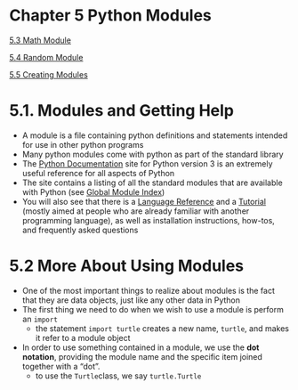 # Chapter 5 Python Modules

[5.3 Math Module](Chapter%205%20Python%20Modules%20e0de45ab5f37403d9cb8f3b6b0d26267/5%203%20Math%20Module%20e5b5d897f3cd42b890b2b25d650da8ea.md)

[5.4 Random Module](Chapter%205%20Python%20Modules%20e0de45ab5f37403d9cb8f3b6b0d26267/5%204%20Random%20Module%20fd8bb17ea96b43a6815d5efb3ca9f4ad.md)

[5.5 Creating Modules](Chapter%205%20Python%20Modules%20e0de45ab5f37403d9cb8f3b6b0d26267/5%205%20Creating%20Modules%20406c43185af94d859d7fab02a9e6658b.md)

# 5.1. Modules and Getting Help

- A module is a file containing python definitions and statements intended for use in other python programs
- Many python modules come with python as part of the standard library
- The [Python Documentation](http://docs.python.org/py3k/) site for Python version 3 is an extremely useful reference for all aspects of Python
- The site contains a listing of all the standard modules that are available with Python (see [Global Module Index](http://docs.python.org/py3k/py-modindex.html))
- You will also see that there is a [Language Reference](http://docs.python.org/py3k/reference/index.html) and a [Tutorial](http://docs.python.org/py3k/tutorial/index.html) (mostly aimed at people who are already familiar with another programming language), as well as installation instructions, how-tos, and frequently asked questions

# 5.2 More About Using Modules

- One of the most important things to realize about modules is the fact that they are data objects, just like any other data in Python
- The first thing we need to do when we wish to use a module is perform an `import`
    - the statement `import turtle` creates a new name, `turtle`, and makes it refer to a module object
- In order to use something contained in a module, we use the **dot
 notation**, providing the module name and the specific item joined together with a “dot”.
    - to use the `Turtle`class, we say `turtle.Turtle`